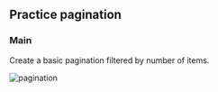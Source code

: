 ## Practice pagination

### Main
Create a basic pagination filtered by number of items.

![pagination](https://cloud.githubusercontent.com/assets/7349166/4369046/c2c95fa4-42f6-11e4-9a1e-9c16fbf4bae0.gif)


 
